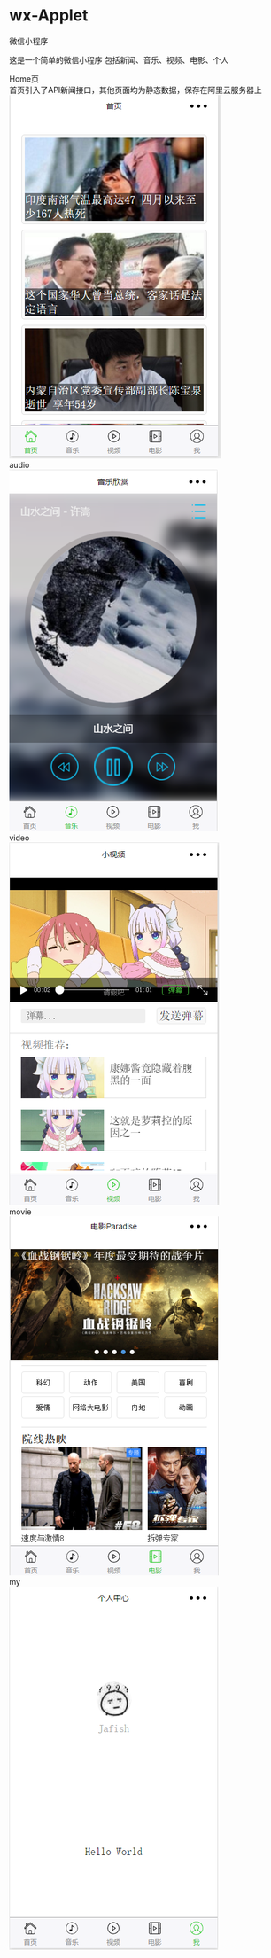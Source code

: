 # wx-Applet
微信小程序

这是一个简单的微信小程序
包括新闻、音乐、视频、电影、个人


Home页<br>
首页引入了API新闻接口，其他页面均为静态数据，保存在阿里云服务器上<br>
![image](https://raw.githubusercontent.com/a526800921/wx-Applet/1b05009e1aa69300236c8dd5c78cb5d9b163b4ba/readme-Img/Home.png)<br>
audio<br>
![image](https://raw.githubusercontent.com/a526800921/wx-Applet/1b05009e1aa69300236c8dd5c78cb5d9b163b4ba/readme-Img/audio.png)<br>
video<br>
![image](https://raw.githubusercontent.com/a526800921/wx-Applet/1b05009e1aa69300236c8dd5c78cb5d9b163b4ba/readme-Img/video.png)<br>
movie<br>
![image](https://raw.githubusercontent.com/a526800921/wx-Applet/1b05009e1aa69300236c8dd5c78cb5d9b163b4ba/readme-Img/movie.png)<br>
my<br>
![image](https://raw.githubusercontent.com/a526800921/wx-Applet/1b05009e1aa69300236c8dd5c78cb5d9b163b4ba/readme-Img/my.png)<br>

